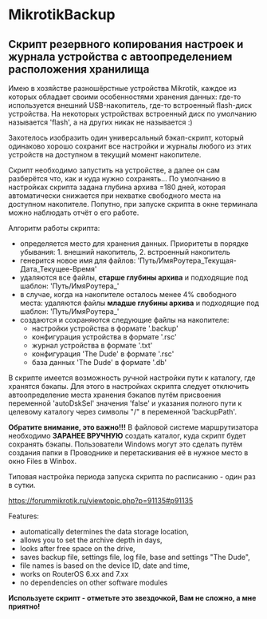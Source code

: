 # MikrotikBackup
## Скрипт резервного копирования настроек и журнала устройства с автоопределением расположения хранилища

  Имею в хозяйстве разношёрстные устройства Mikrotik, каждое из которых обладает своими особенностями хранения данных: где-то используется внешний USB-накопитель, где-то встроенный flash-диск устройства. На некоторых устройствах встроенный диск по умолчанию называется 'flash', а на других никак не называется :)
  
  Захотелось изобразить один универсальный бэкап-скрипт, который одинаково хорошо сохранит все настройки и журналы любого из этих устройств на доступном в текущий момент накопителе.
  
  Скрипт необходимо запустить на устройстве, а далее он сам разберётся что, как и куда нужно сохранять...
По умолчанию в настройках скрипта задана глубина архива =180 дней, которая автоматически снижается при нехватке свободного места на доступном накопителе.
Попутно, при запуске скрипта в окне терминала можно наблюдать отчёт о его работе.

Алгоритм работы скрипта:
 - определяется место для хранения данных. Приоритеты в порядке убывания: 1. внешний накопитель, 2. встроенный накопитель
 - генерится новое имя для файлов: 'Путь/ИмяРоутера_Текущая-Дата_Текущее-Время'
 - удаляются все файлы, **старше глубины архива** и подходящие под шаблон: 'Путь/ИмяРоутера_'
 - в случае, когда на накопителе осталось менее 4% свободного места: удаляются файлы **младше глубины архива** и подходящие под шаблон: 'Путь/ИмяРоутера_'
 - создаются и сохраняются следующие файлы на накопителе:
   - настройки устройства в формате '.backup'
   - конфигурация устройства в формате '.rsc'
   - журнал устройства в формате '.txt'
   - конфигурация 'The Dude' в формате '.rsc'
   - база данных 'The Dude' в формате '.db'

  В скрипте имеется возможность ручной настройки пути к каталогу, где хранятся бэкапы. Для этого в настройках скрипта следует отключить автоопределение места хранения бэкапов путём присвоения переменной 'autoDskSel' значения 'false' и указания полного пути к целевому каталогу через символы "/" в переменной 'backupPath'.
  
  **Обратите внимание, это важно!!!** В файловой системе маршрутизатора необходимо **ЗАРАНЕЕ ВРУЧНУЮ** создать каталог, куда скрипт будет сохранять бэкапы. Пользователи Windows могут это сделать путём создания папки в Проводнике и перетаскивания её в нужное место в окно Files в Winbox.

Типовая настройка периода запуска скрипта по расписанию - один раз в сутки.

https://forummikrotik.ru/viewtopic.php?p=91135#p91135

Features:
- automatically determines the data storage location,
- allows you to set the archive depth in days,
- looks after free space on the drive,
- saves backup file, settings file, log file, base and settings "The Dude",
- file names is based on the device ID, date and time,
- works on RouterOS 6.xx and 7.xx
- no dependencies on other software modules

**Используете скрипт - отметьте это звездочкой, Вам не сложно, а мне приятно!**

